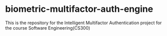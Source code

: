 # biometric-multifactor-auth-engine
This is the repository for the Intelligent Multifactor Authentication project for the course Software Engineering(CS300)
